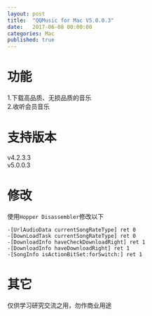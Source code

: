 ```yaml
---
layout: post
title:  "QQMusic for Mac V5.0.0.3"
date:   2017-06-08 00:00:00
categories: Mac
published: true
---
```



# 功能  
1.下载高品质、无损品质的音乐    
2.收听会员音乐  

# 支持版本  
v4.2.3.3  
v5.0.0.3  

# 修改  
使用`Hopper Disassembler`修改以下  

```
-[UrlAudioData currentSongRateType] ret 0
-[DownLoadTask currentSongRateType] ret 0
-[DownloadInfo haveCheckDownloadRight] ret 1
-[DownloadInfo haveDownloadRight] ret 1
-[SongInfo isActionBitSet:forSwitch:] ret 1
```

# 其它  
仅供学习研究交流之用，勿作商业用途  
